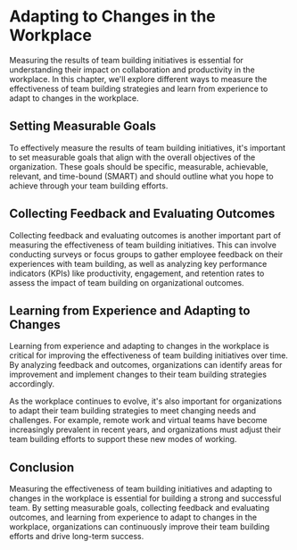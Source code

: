 Adapting to Changes in the Workplace
================================================================================================

Measuring the results of team building initiatives is essential for understanding their impact on collaboration and productivity in the workplace. In this chapter, we'll explore different ways to measure the effectiveness of team building strategies and learn from experience to adapt to changes in the workplace.

Setting Measurable Goals
------------------------

To effectively measure the results of team building initiatives, it's important to set measurable goals that align with the overall objectives of the organization. These goals should be specific, measurable, achievable, relevant, and time-bound (SMART) and should outline what you hope to achieve through your team building efforts.

Collecting Feedback and Evaluating Outcomes
-------------------------------------------

Collecting feedback and evaluating outcomes is another important part of measuring the effectiveness of team building initiatives. This can involve conducting surveys or focus groups to gather employee feedback on their experiences with team building, as well as analyzing key performance indicators (KPIs) like productivity, engagement, and retention rates to assess the impact of team building on organizational outcomes.

Learning from Experience and Adapting to Changes
------------------------------------------------

Learning from experience and adapting to changes in the workplace is critical for improving the effectiveness of team building initiatives over time. By analyzing feedback and outcomes, organizations can identify areas for improvement and implement changes to their team building strategies accordingly.

As the workplace continues to evolve, it's also important for organizations to adapt their team building strategies to meet changing needs and challenges. For example, remote work and virtual teams have become increasingly prevalent in recent years, and organizations must adjust their team building efforts to support these new modes of working.

Conclusion
----------

Measuring the effectiveness of team building initiatives and adapting to changes in the workplace is essential for building a strong and successful team. By setting measurable goals, collecting feedback and evaluating outcomes, and learning from experience to adapt to changes in the workplace, organizations can continuously improve their team building efforts and drive long-term success.
